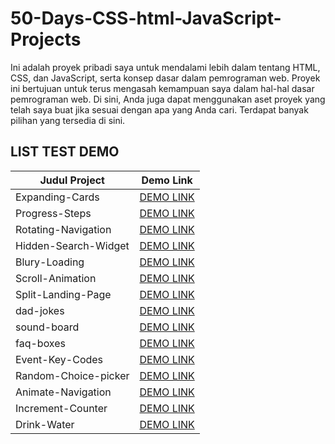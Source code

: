 # 50-Days-CSS-html-JavaScript-Projects

Ini adalah proyek pribadi saya untuk mendalami lebih dalam tentang HTML, CSS, dan JavaScript, serta konsep dasar dalam pemrograman web. Proyek ini bertujuan untuk terus mengasah kemampuan saya dalam hal-hal dasar pemrograman web. Di sini, Anda juga dapat menggunakan aset proyek yang telah saya buat jika sesuai dengan apa yang Anda cari. Terdapat banyak pilihan yang tersedia di sini.

## LIST TEST DEMO

| Judul Project        | Demo Link                                                     |
| -------------------- | ------------------------------------------------------------- |
| Expanding-Cards      | [DEMO LINK](https://50days.natama.my.id/Expanding-Cards)      |
| Progress-Steps       | [DEMO LINK](https://50days.natama.my.id/Progress-Steps)       |
| Rotating-Navigation  | [DEMO LINK](https://50days.natama.my.id/Rotating-Navigation)  |
| Hidden-Search-Widget | [DEMO LINK](https://50days.natama.my.id/Hidden-Search-Widget) |
| Blury-Loading        | [DEMO LINK](https://50days.natama.my.id/Blury-Loading)        |
| Scroll-Animation     | [DEMO LINK](https://50days.natama.my.id/Scroll-Animation)     |
| Split-Landing-Page   | [DEMO LINK](https://50days.natama.my.id/Split-Landing-Page)   |
| dad-jokes            | [DEMO LINK](https://50days.natama.my.id/dad-jokes)            |
| sound-board          | [DEMO LINK](https://50days.natama.my.id/sound-board)          |
| faq-boxes            | [DEMO LINK](https://50days.natama.my.id/faq-boxes)            |
| Event-Key-Codes      | [DEMO LINK](https://50days.natama.my.id/Event-Key-Codes)      |
| Random-Choice-picker | [DEMO LINK](https://50days.natama.my.id/Random-Choice-picker) |
| Animate-Navigation   | [DEMO LINK](https://50days.natama.my.id/Animate-Navigation)   |
| Increment-Counter    | [DEMO LINK](https://50days.natama.my.id/Increment-Counter)    |
| Drink-Water          | [DEMO LINK](https://50days.natama.my.id/Drink-Water)          |
